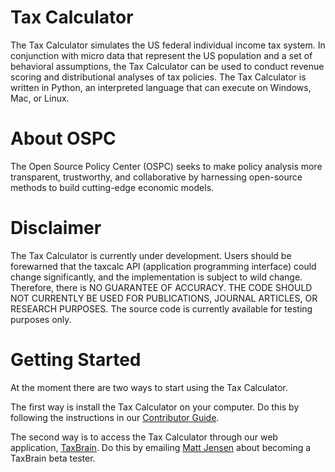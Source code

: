 Tax Calculator
==============

The Tax Calculator simulates the US federal individual income tax
system.  In conjunction with micro data that represent the US
population and a set of behavioral assumptions, the Tax Calculator can
be used to conduct revenue scoring and distributional analyses of tax
policies.  The Tax Calculator is written in Python, an interpreted
language that can execute on Windows, Mac, or Linux.

About OSPC
==========

The Open Source Policy Center (OSPC) seeks to make policy analysis
more transparent, trustworthy, and collaborative by harnessing
open-source methods to build cutting-edge economic models.

Disclaimer
==========

The Tax Calculator is currently under development.  Users should be
forewarned that the taxcalc API (application programming interface)
could change significantly, and the implementation is subject to wild
change.  Therefore, there is NO GUARANTEE OF ACCURACY. THE CODE SHOULD
NOT CURRENTLY BE USED FOR PUBLICATIONS, JOURNAL ARTICLES, OR RESEARCH
PURPOSES.  The source code is currently available for testing purposes
only.

Getting Started
===============

At the moment there are two ways to start using the Tax Calculator.

The first way is install the Tax Calculator on your computer.  Do this
by following the instructions in our [Contributor
Guide](http://taxcalc.readthedocs.org/en/latest/contributor_guide.html).

The second way is to access the Tax Calculator through our web
application, [TaxBrain](http://www.ospc.org/).  Do this by emailing
[Matt Jensen](mailto:matt.jensen@aei.org) about becoming a TaxBrain
beta tester.
